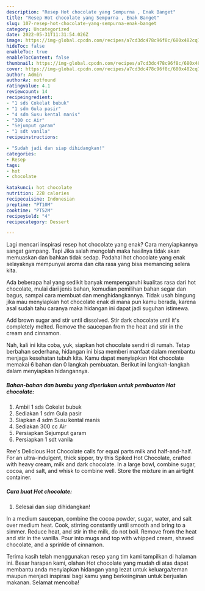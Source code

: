```yaml
---
description: "Resep Hot chocolate yang Sempurna , Enak Banget"
title: "Resep Hot chocolate yang Sempurna , Enak Banget"
slug: 107-resep-hot-chocolate-yang-sempurna-enak-banget
category: Uncategorized
date: 2022-05-31T11:31:54.026Z
image: https://img-global.cpcdn.com/recipes/a7cd3dc478c96f8c/680x482cq70/hot-chocolate-foto-resep-utama.jpg
hideToc: false
enableToc: true
enableTocContent: false
thumbnail: https://img-global.cpcdn.com/recipes/a7cd3dc478c96f8c/680x482cq70/hot-chocolate-foto-resep-utama.jpg
cover: https://img-global.cpcdn.com/recipes/a7cd3dc478c96f8c/680x482cq70/hot-chocolate-foto-resep-utama.jpg
author: Admin
authorAv: notfound
ratingvalue: 4.1
reviewcount: 14
recipeingredient:
- "1 sds Cokelat bubuk"
- "1 sdm Gula pasir"
- "4 sdm Susu kental manis"
- "300 cc Air"
- "Sejumput garam"
- "1 sdt vanila"
recipeinstructions:

- "Sudah jadi dan siap dihidangkan!"
categories:
- Resep
tags:
- hot
- chocolate

katakunci: hot chocolate 
nutrition: 228 calories
recipecuisine: Indonesian
preptime: "PT10M"
cooktime: "PT52M"
recipeyield: "4"
recipecategory: Dessert

---
```



Lagi mencari inspirasi resep hot chocolate yang enak? Cara menyiapkannya sangat gampang. Tapi Jika salah mengolah maka hasilnya tidak akan memuaskan dan bahkan tidak sedap. Padahal hot chocolate yang enak selayaknya mempunyai aroma dan cita rasa yang bisa memancing selera kita.


Ada beberapa hal yang sedikit banyak mempengaruhi kualitas rasa dari hot chocolate, mulai dari jenis bahan, kemudian pemilihan bahan segar dan bagus, sampai cara membuat dan menghidangkannya. Tidak usah bingung jika mau menyiapkan hot chocolate enak di mana pun kamu berada, karena asal sudah tahu caranya maka hidangan ini dapat jadi suguhan istimewa.

Add brown sugar and stir until dissolved. Stir dark chocolate until it&#39;s completely melted. Remove the saucepan from the heat and stir in the cream and cinnamon.


Nah, kali ini kita coba, yuk, siapkan hot chocolate sendiri di rumah. Tetap berbahan sederhana, hidangan ini bisa memberi manfaat dalam membantu menjaga kesehatan tubuh kita. Kamu dapat menyiapkan Hot chocolate memakai 6 bahan dan 0 langkah pembuatan. Berikut ini langkah-langkah dalam menyiapkan hidangannya.

<!--inarticleads1-->

##### Bahan-bahan dan bumbu yang diperlukan untuk pembuatan Hot chocolate:

1. Ambil 1 sds Cokelat bubuk
1. Sediakan 1 sdm Gula pasir
1. Siapkan 4 sdm Susu kental manis
1. Sediakan 300 cc Air
1. Persiapkan Sejumput garam
1. Persiapkan 1 sdt vanila


Ree&#39;s Delicious Hot Chocolate calls for equal parts milk and half-and-half. For an ultra-indulgent, thick sipper, try this Spiked Hot Chocolate, crafted with heavy cream, milk and dark chocolate. In a large bowl, combine sugar, cocoa, and salt, and whisk to combine well. Store the mixture in an airtight container. 

<!--inarticleads2-->

##### Cara buat Hot chocolate:


1. Selesai dan siap dihidangkan!

In a medium saucepan, combine the cocoa powder, sugar, water, and salt over medium heat. Cook, stirring constantly until smooth and bring to a simmer. Reduce heat, and stir in the milk, do not boil. Remove from the heat and stir in the vanilla. Pour into mugs and top with whipped cream, shaved chocolate, and a sprinkle of cinnamon. 

Terima kasih telah menggunakan resep yang tim kami tampilkan di halaman ini. Besar harapan kami, olahan Hot chocolate yang mudah di atas dapat membantu anda menyiapkan hidangan yang lezat untuk keluarga/teman maupun menjadi inspirasi bagi kamu yang berkeinginan untuk berjualan makanan. Selamat mencoba!

